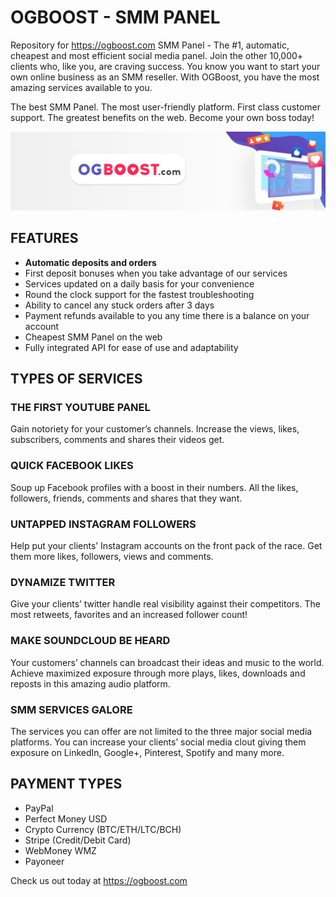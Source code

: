 # OGBOOST - SMM PANEL
Repository for https://ogboost.com SMM Panel - The #1, automatic, cheapest and most efficient social media panel.
Join the other 10,000+ clients who, like you, are craving success. You know you want to start your own online business as an SMM reseller. With OGBoost, you have the most amazing services available to you.

The best SMM Panel. The most user-friendly platform. First class customer support. The greatest benefits on the web. Become your own boss today!

![Banner](images/colorful_banner.png)

## **FEATURES**
- **Automatic deposits and orders**
- First deposit bonuses when you take advantage of our services
- Services updated on a daily basis for your convenience
- Round the clock support for the fastest troubleshooting
- Ability to cancel any stuck orders after 3 days
- Payment refunds available to you any time there is a balance on your account
- Cheapest SMM Panel on the web
- Fully integrated API for ease of use and adaptability


## **TYPES OF SERVICES**
### **THE FIRST YOUTUBE PANEL**
Gain notoriety for your customer’s channels. Increase the views, likes, subscribers, comments and shares their videos get.

### **QUICK FACEBOOK LIKES**
Soup up Facebook profiles with a boost in their numbers. All the likes, followers, friends, comments and shares that they want.

### **UNTAPPED INSTAGRAM FOLLOWERS**
Help put your clients’ Instagram accounts on the front pack of the race. Get them more likes, followers, views and comments.

### **DYNAMIZE TWITTER**
Give your clients’ twitter handle real visibility against their competitors. The most retweets, favorites and an increased follower count!

### **MAKE SOUNDCLOUD BE HEARD**
Your customers’ channels can broadcast their ideas and music to the world. Achieve maximized exposure through more plays, likes, downloads and reposts in this amazing audio platform.

### **SMM SERVICES GALORE**
The services you can offer are not limited to the three major social media platforms. You can increase your clients’ social media clout giving them exposure on LinkedIn, Google+, Pinterest, Spotify and many more.


## **PAYMENT TYPES**
- PayPal
- Perfect Money USD
- Crypto Currency (BTC/ETH/LTC/BCH)
- Stripe (Credit/Debit Card)
- WebMoney WMZ
- Payoneer

Check us out today at https://ogboost.com
